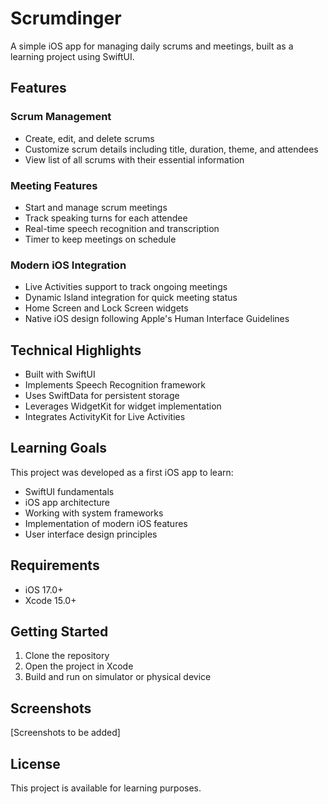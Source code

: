 # Scrumdinger

A simple iOS app for managing daily scrums and meetings, built as a learning project using SwiftUI.

## Features

### Scrum Management

- Create, edit, and delete scrums
- Customize scrum details including title, duration, theme, and attendees
- View list of all scrums with their essential information

### Meeting Features

- Start and manage scrum meetings
- Track speaking turns for each attendee
- Real-time speech recognition and transcription
- Timer to keep meetings on schedule

### Modern iOS Integration

- Live Activities support to track ongoing meetings
- Dynamic Island integration for quick meeting status
- Home Screen and Lock Screen widgets
- Native iOS design following Apple's Human Interface Guidelines

## Technical Highlights

- Built with SwiftUI
- Implements Speech Recognition framework
- Uses SwiftData for persistent storage
- Leverages WidgetKit for widget implementation
- Integrates ActivityKit for Live Activities

## Learning Goals

This project was developed as a first iOS app to learn:

- SwiftUI fundamentals
- iOS app architecture
- Working with system frameworks
- Implementation of modern iOS features
- User interface design principles

## Requirements

- iOS 17.0+
- Xcode 15.0+

## Getting Started

1. Clone the repository
2. Open the project in Xcode
3. Build and run on simulator or physical device

## Screenshots

[Screenshots to be added]

## License

This project is available for learning purposes.
